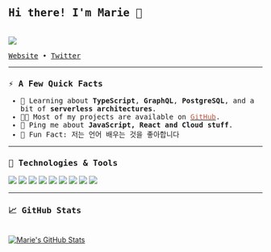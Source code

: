 <h2><samp>Hi there! I'm Marie 🎈</samp></h2>

</br>

<img src="https://media.giphy.com/media/KziKCpvrGngHbYjaUF/giphy.gif" />
<p>
  <samp>
    <a href="https://www.mariecarrere.com/">Website</a> •
    <a href="https://twitter.com/carrere-marie">Twitter</a>
  </samp>
</p>

<hr>

<h3><samp>⚡️ A Few Quick Facts</samp></h3>

<ul>
<samp>
  <li>📕 Learning about <strong>TypeScript</strong>, <strong>GraphQL</strong>, <strong>PostgreSQL</strong>, and a bit of <strong>serverless architectures</strong>.</li>
  <li>👩‍💻 Most of my projects are available on <a href="https://github.com/Marie-Carrere"><span style="color: #be5543">GitHub</span></a>.</li>
  <li>💬 Ping me about <strong>JavaScript, React and Cloud stuff</strong>.</li>
  <li>🎊 Fun Fact: 저는 언어 배우는 것을 좋아합니다</li>
</samp>
</ul>

<hr>

<h3><samp>🚀 Technologies & Tools</samp></h3>

![](https://img.shields.io/badge/macOS-Mojave-informational?style=flat&logo=apple&logoColor=white&color=be5543)
![](https://img.shields.io/badge/Editor-VScode-informational?style=flat&logo=vscode&logoColor=white&color=be5543)
![](https://img.shields.io/badge/Code-JavaScript-informational?style=flat&logo=javascript&logoColor=white&color=be5543)
![](https://img.shields.io/badge/Code-TypeScript-informational?style=flat&logo=typescript&logoColor=white&color=be5543)
![](https://img.shields.io/badge/Code-React-informational?style=flat&logo=react&logoColor=white&color=be5543)
![](https://img.shields.io/badge/Code-Node-informational?style=flat&logo=node.js&logoColor=white&color=be5543)
![](https://img.shields.io/badge/Code-GraphQL-informational?style=flat&logo=graphql&logoColor=white&color=be5543)
![](https://img.shields.io/badge/Tools-MongoDB-informational?style=flat&logo=mongodb&logoColor=white&color=be5543)
![](https://img.shields.io/badge/Tools-PostgreSQL-informational?style=flat&logo=postgresql&logoColor=white&color=be5543)

<hr>

 <h3><samp>&#x1f4c8; GitHub Stats</samp></h3>
 
 </br>

<a href="https://github.com/Marie-Carrere/Marie-Carrere">
  <img align="center" src="https://github-readme-stats.vercel.app/api?username=Marie-Carrere&show_icons=true&hide=stars&line_height=27&count_private=true&title_color=be5543&text_color=5B5B5B&icon_color=be5543&bg_color=ffff" alt="Marie's GitHub Stats" />
</a>



<!-- Resources -->
<!-- GitHub Stats: https://github.com/anuraghazra/github-readme-stats -->
<!-- Shields: https://shields.io/ -->
<!-- Awesome GitHub Profile README: https://github.com/abhisheknaiidu/awesome-github-profile-readme -->
